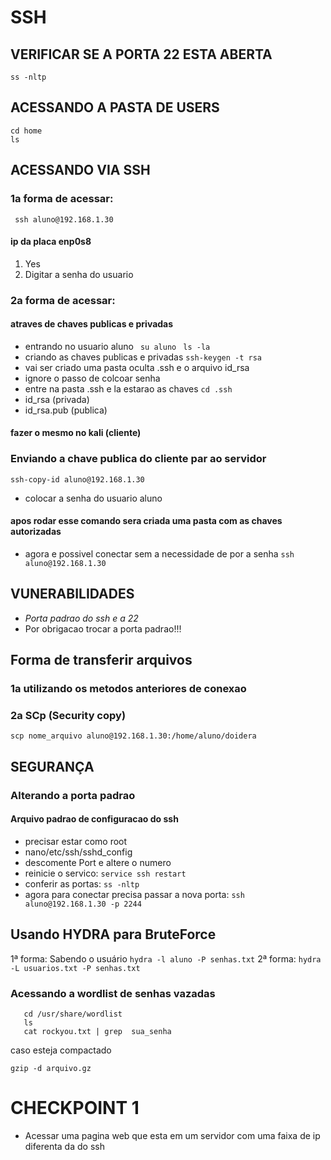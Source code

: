 # SSH

## VERIFICAR SE A PORTA 22 ESTA ABERTA
```ss -nltp```

## ACESSANDO A PASTA DE USERS
```
cd home 
ls 
```

## ACESSANDO VIA SSH
### 1a forma de acessar:
``` ssh aluno@192.168.1.30```
#### ip da placa enp0s8 

1. Yes
2. Digitar a senha do usuario

### 2a forma de acessar:
#### atraves de chaves publicas e privadas
- entrando no usuario aluno
``` su aluno```
``` ls -la```
- criando as chaves publicas e privadas
``` ssh-keygen -t rsa ```
- vai ser criado uma pasta oculta .ssh e o arquivo id_rsa
- ignore o passo de colcoar senha
- entre na pasta .ssh e la estarao as chaves
``` cd .ssh ```
- id_rsa (privada)
- id_rsa.pub (publica)

#### fazer o mesmo no kali (cliente)

### Enviando a chave publica do cliente par ao servidor
```ssh-copy-id aluno@192.168.1.30```
- colocar a senha do usuario aluno
#### apos rodar esse comando sera criada uma pasta com as chaves autorizadas
- agora e possivel conectar sem a necessidade de por a senha
```ssh aluno@192.168.1.30```

## VUNERABILIDADES
- *Porta padrao do ssh e a 22*
- Por obrigacao trocar a porta padrao!!!

## Forma de transferir arquivos
### 1a utilizando os metodos anteriores de conexao
### 2a SCp (Security copy)
```scp nome_arquivo aluno@192.168.1.30:/home/aluno/doidera```

## SEGURANÇA
### Alterando a porta padrao
#### Arquivo padrao de configuracao do ssh
- precisar estar como root
- nano/etc/ssh/sshd_config
- descomente Port e altere o numero
- reinicie o servico:
```service ssh restart```
- conferir as portas:
```ss -nltp```
- agora para conectar precisa passar a nova porta:
```ssh aluno@192.168.1.30 -p 2244```

## Usando HYDRA para BruteForce
1ª forma:
Sabendo o usuário
```hydra -l aluno -P senhas.txt```
2ª forma:
```hydra -L usuarios.txt -P senhas.txt```

### Acessando a wordlist de senhas vazadas
```
   cd /usr/share/wordlist
   ls
   cat rockyou.txt | grep  sua_senha
```
caso esteja compactado
```
gzip -d arquivo.gz
```



# CHECKPOINT 1
- Acessar uma pagina web que esta em um servidor com uma faixa de ip diferenta da do ssh
